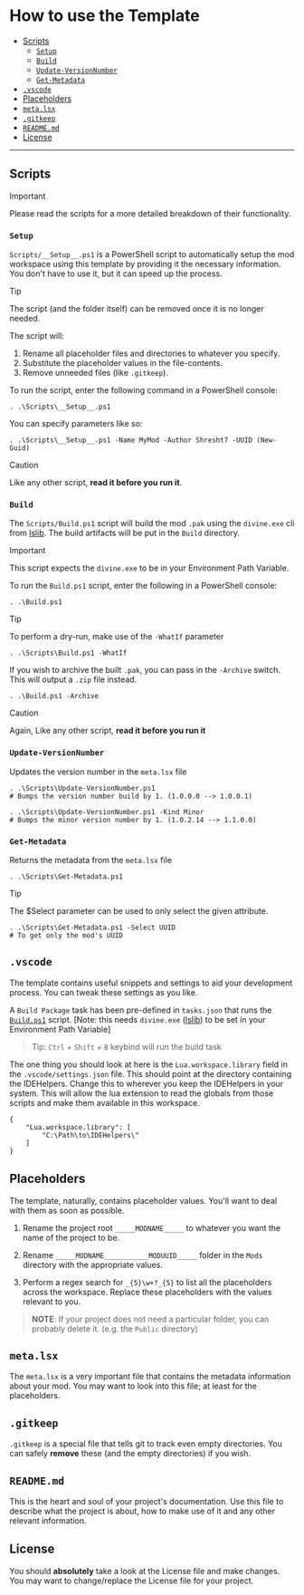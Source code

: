 # How to use the Template

- [Scripts](#scripts)
  - [`Setup`](#setup)
  - [`Build`](#build)
  - [`Update-VersionNumber`](#update-versionnumber)
  - [`Get-Metadata`](#get-metadata)
- [`.vscode`](#vscode)
- [Placeholders](#placeholders)
- [`meta.lsx`](#metalsx)
- [`.gitkeep`](#gitkeep)
- [`README.md`](#readmemd)
- [License](#license)

---

## Scripts

> [!IMPORTANT]
> Please read the scripts for a more detailed breakdown of their functionality.

### `Setup`

`Scripts/__Setup__.ps1` is a PowerShell script to automatically setup the mod workspace using this template by providing it the necessary information. You don't have to use it, but it can speed up the process.

> [!TIP]
> The script (and the folder itself) can be removed once it is no longer needed.

The script will:
1. Rename all placeholder files and directories to whatever you specify.
2. Substitute the placeholder values in the file-contents.
3. Remove unneeded files (like `.gitkeep`).

To run the script, enter the following command in a PowerShell console:

```pwsh
. .\Scripts\__Setup__.ps1
```

You can specify parameters like so:

```pwsh
. .\Scripts\__Setup__.ps1 -Name MyMod -Author Shresht7 -UUID (New-Guid)
```

> [!CAUTION]
> Like any other script, **read it before you run it**.

### `Build`

The `Scripts/Build.ps1` script will build the mod `.pak` using the `divine.exe` cli from [lslib](https://github.com/Norbyte/lslib). The build artifacts will be put in the `Build` directory.

> [!IMPORTANT]
> This script expects the `divine.exe` to be in your Environment Path Variable.

To run the `Build.ps1` script, enter the following in a PowerShell console:

```pwsh
. .\Build.ps1
```

> [!TIP]
> To perform a dry-run, make use of the `-WhatIf` parameter
> ```pwsh
> . .\Scripts\Build.ps1 -WhatIf
> ```

If you wish to archive the built `.pak`, you can pass in the `-Archive` switch. This will output a `.zip` file instead.

```pwsh
. .\Build.ps1 -Archive
```

> [!CAUTION]
> Again, Like any other script, **read it before you run it**

### `Update-VersionNumber`

Updates the version number in the `meta.lsx` file

```pwsh
. .\Scripts\Update-VersionNumber.ps1
# Bumps the version number build by 1. (1.0.0.0 --> 1.0.0.1)
```
```pwsh
. .\Scripts\Update-VersionNumber.ps1 -Kind Minor
# Bumps the minor version number by 1. (1.0.2.14 --> 1.1.0.0)
```

### `Get-Metadata`

Returns the metadata from the `meta.lsx` file

```pwsh
. .\Scripts\Get-Metadata.ps1
```

> [!TIP]
>  The $Select parameter can be used to only select the given attribute.
>
> ```pwsh
> . .\Scripts\Get-Metadata.ps1 -Select UUID
> # To get only the mod's UUID
> ```


## `.vscode`

The template contains useful snippets and settings to aid your development process. You can tweak these settings as you like.

A `Build Package` task has been pre-defined in `tasks.json` that runs the [`Build.ps1`](#build) script. [Note: this needs `divine.exe` ([lslib](https://github.com/Norbyte/lslib)) to be set in your Environment Path Variable]

> Tip: `Ctrl` + `Shift` + `B` keybind will run the build task

The one thing you should look at here is the `Lua.workspace.library` field in the `.vscode/settings.json` file. This should point at the directory containing the IDEHelpers. Change this to wherever you keep the IDEHelpers in your system. This will allow the lua extension to read the globals from those scripts and make them available in this workspace.

```
{
    "Lua.workspace.library": [
        "C:\Path\to\IDEHelpers\"
    ]
}
```

## Placeholders

The template, naturally, contains placeholder values. You'll want to deal with them as soon as possible.

1. Rename the project root `_____MODNAME_____` to whatever you want the name of the project to be.

2. Rename `_____MODNAME___________MODUUID_____` folder in the `Mods` directory with the appropriate values.

3. Perform a regex search for `_{5}\w+?_{5}` to list all the placeholders across the workspace. Replace these placeholders with the values relevant to you.

> **NOTE**: If your project does not need a particular folder, you can probably delete it. (e.g. the `Public` directory)

## `meta.lsx`

The `meta.lsx` is a very important file that contains the metadata information about your mod. You may want to look into this file; at least for the placeholders.

## `.gitkeep`

`.gitkeep` is a special file that tells git to track even empty directories. You can safely **remove** these (and the empty directories) if you wish.

## `README.md`

This is the heart and soul of your project's documentation. Use this file to describe what the project is about, how to make use of it and any other relevant information.

## License

You should **absolutely** take a look at the License file and make changes. You may want to change/replace the License file for your project.

